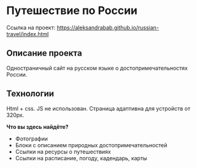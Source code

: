 # Путешествие по России

Ссылка на проект: https://aleksandrabab.github.io/russian-travel/index.html 

## Описание проекта

Одностраничный сайт на русском языке о достопримечательностях России. 

## Технологии

Html + css. JS не использован. Страница адаптивна для устройств от 320px.

__Что вы здесь найдёте?__

- Фотографии
- Блоки с описанием природных достопримечательностей
- Ссылки на ресурсы о путешествиях
- Ссылки на расписание, погоду, кадендарь, карты
